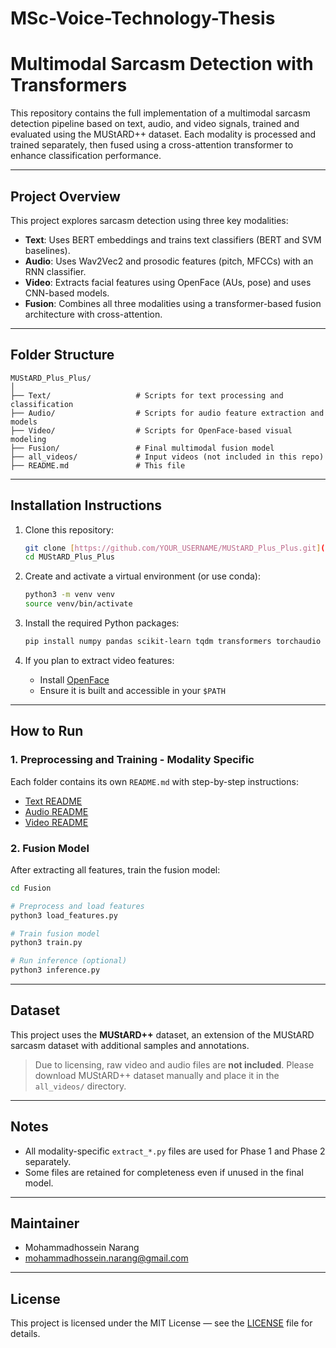 # MSc-Voice-Technology-Thesis

# Multimodal Sarcasm Detection with Transformers

This repository contains the full implementation of a multimodal sarcasm detection pipeline based on text, audio, and video signals, trained and evaluated using the MUStARD++ dataset. Each modality is processed and trained separately, then fused using a cross-attention transformer to enhance classification performance.

---

## Project Overview

This project explores sarcasm detection using three key modalities:

- **Text**: Uses BERT embeddings and trains text classifiers (BERT and SVM baselines).
- **Audio**: Uses Wav2Vec2 and prosodic features (pitch, MFCCs) with an RNN classifier.
- **Video**: Extracts facial features using OpenFace (AUs, pose) and uses CNN-based models.
- **Fusion**: Combines all three modalities using a transformer-based fusion architecture with cross-attention.

---

## Folder Structure

```
MUStARD_Plus_Plus/
│
├── Text/                   # Scripts for text processing and classification
├── Audio/                  # Scripts for audio feature extraction and models
├── Video/                  # Scripts for OpenFace-based visual modeling
├── Fusion/                 # Final multimodal fusion model
├── all_videos/             # Input videos (not included in this repo)
├── README.md               # This file
```

---

## Installation Instructions

1.  Clone this repository:
    ```bash
    git clone [https://github.com/YOUR_USERNAME/MUStARD_Plus_Plus.git](https://github.com/YOUR_USERNAME/MUStARD_Plus_Plus.git)
    cd MUStARD_Plus_Plus
    ```

2.  Create and activate a virtual environment (or use conda):
    ```bash
    python3 -m venv venv
    source venv/bin/activate
    ```

3.  Install the required Python packages:
    ```bash
    pip install numpy pandas scikit-learn tqdm transformers torchaudio soundfile
    ```

4.  If you plan to extract video features:

    * Install [OpenFace](https://github.com/TadasBaltrusaitis/OpenFace)
    * Ensure it is built and accessible in your `$PATH`

---

## How to Run

### 1. Preprocessing and Training - Modality Specific

Each folder contains its own `README.md` with step-by-step instructions:

* [Text README](./Text/README.md)
* [Audio README](./Audio/README.md)
* [Video README](./Video/README.md)

### 2. Fusion Model

After extracting all features, train the fusion model:

```bash
cd Fusion

# Preprocess and load features
python3 load_features.py

# Train fusion model
python3 train.py

# Run inference (optional)
python3 inference.py
```

---

## Dataset

This project uses the **MUStARD++** dataset, an extension of the MUStARD sarcasm dataset with additional samples and annotations.

> Due to licensing, raw video and audio files are **not included**. Please download MUStARD++ dataset manually and place it in the `all_videos/` directory.

---

## Notes

* All modality-specific `extract_*.py` files are used for Phase 1 and Phase 2 separately.
* Some files are retained for completeness even if unused in the final model.

---

## Maintainer

* Mohammadhossein Narang
* mohammadhossein.narang@gmail.com

---

## License

This project is licensed under the MIT License — see the [LICENSE](./LICENSE) file for details.


